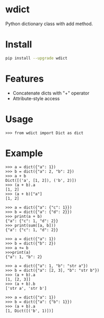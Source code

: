 # wdict
Python dictionary class with add method.

# Install

```sh
pip install --upgrade wdict
```

# Features
* Concatenate dicts with "+" operator
* Attribute-style access

# Usage
```
>>> from wdict import Dict as dict
```

# Example
```
>>> a = dict({"a": 1}) 
>>> b = dict({"a": 2, "b": 2})
>>> a + b
Dict([('a', [1, 2]), ('b', 2)])
>>> (a + b).a
[1, 2]
>>> (a + b)["a"]
[1, 2]

>>> a = dict({"a": {"c": 1}}) 
>>> b = dict({"a": {"d": 2}})
>>> print(a + b)
{"a": {"c": 1, "d": 2}}
>>> print(sum([a, b]))
{"a": {"c": 1, "d": 2}}

>>> a = dict({"a": 1}) 
>>> b = dict({"b": 2})
>>> a += b
>>>print(a)
{"a": 1, "b": 2}

>>> a = dict({"a": 1, "b": "str a"}) 
>>> b = dict({"a": [2, 3], "b": "str b"})
>>> (a + b).a
[1, [2, 3]]
>>> (a + b).b
['str a', 'str b']

>>> a = dict({"a": 1}) 
>>> b = dict({"a": {"b": 1}})
>>> (a + b).a
[1, Dict([('b', 1)])]
```
